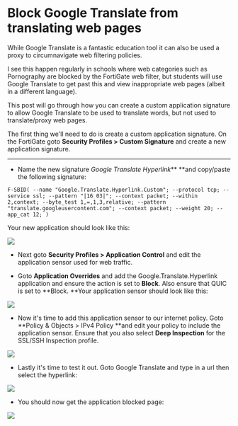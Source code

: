 
# Block Google Translate from translating web pages

While Google Translate is a fantastic education tool it can also be used a proxy to circumnavigate web filtering policies.

I see this happen regularly in schools where web categories such as Pornography are blocked by the FortiGate web filter, but students will use Google Translate to get past this and view inappropriate web pages (albeit in a different language).

This post will go through how you can create a custom application signature to allow Google Translate to be used to translate words, but not used to translate/proxy web pages.

The first thing we'll need to do is create a custom application signature. On the FortiGate goto **Security Profiles > Custom Signature** and create a new application signature.

_____________________________________________________________

* Name the new signature _Google Translate Hyperlink_** **and copy/paste the following signature:


``` F-SBID( --name "Google.Translate.Hyperlink.Custom"; --protocol tcp; --service ssl; --pattern "|16 03|"; --context packet; --within 2,context; --byte_test 1,=,1,3,relative; --pattern "translate.googleusercontent.com"; --context packet; --weight 20; --app_cat 12; ) ```


Your new application should look like this:

![][1]

* Next goto **Security Profiles > Application Control** and edit the application sensor used for web traffic.

* Goto **Application Overrides** and add the Google.Translate.Hyperlink application and ensure the action is set to **Block**. Also ensure that QUIC is set to **Block. **Your application sensor should look like this:

![][2]

  
* Now it's time to add this application sensor to our internet policy. Goto **Policy & Objects > IPv4 Policy **and edit your policy to include the application sensor. Ensure that you also select **Deep Inspection** for the SSL/SSH Inspection profile.

![][3]

  
* Lastly it's time to test it out. Goto Google Translate and type in a url then select the hyperlink:   

![][4]

  
* You should now get the application blocked page:

![][5]

  
[1]: sig.png
[2]: app-sensor.png
[3]: policy.png
[4]: translate.png
[5]: blocked.png

  
